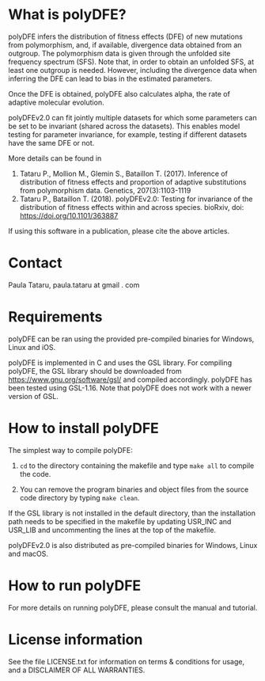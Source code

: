 # What is polyDFE?
polyDFE infers the distribution of fitness effects (DFE) of new mutations
from polymorphism, and, if available, divergence data obtained from an
outgroup. The polymorphism data is given through the unfolded site frequency
spectrum (SFS). Note that, in order to obtain an unfolded SFS, at least one
outgroup is needed. However, including the divergence data when inferring
the DFE can lead to bias in the estimated parameters.

Once the DFE is obtained, polyDFE also calculates alpha, the rate of adaptive
molecular evolution.

polyDFEv2.0 can fit jointly multiple datasets for which some parameters can
be set to be invariant (shared across the datasets). This enables model testing
for parameter invariance, for example, testing if different datasets have the
same DFE or not.

More details can be found in
1. Tataru P., Mollion M., Glemin S., Bataillon T. (2017). Inference of
distribution of fitness effects and proportion of adaptive substitutions from
polymorphism data. Genetics, 207(3):1103-1119
1. Tataru P., Bataillon T. (2018). polyDFEv2.0: Testing for invariance of the
distribution of fitness effects within and across species. bioRxiv,
doi: https://doi.org/10.1101/363887

If using this software in a publication, please cite the above articles.


# Contact
Paula Tataru, paula.tataru at gmail . com


# Requirements
polyDFE can be ran using the provided pre-compiled binaries for Windows, Linux and iOS.

polyDFE is implemented in C and uses the GSL library. For compiling polyDFE,
the GSL library should be downloaded from https://www.gnu.org/software/gsl/ and
compiled accordingly. polyDFE has been tested using GSL-1.16. Note that polyDFE
does not work with a newer version of GSL.


# How to install polyDFE
The simplest way to compile polyDFE:

1. `cd` to the directory containing the makefile and type
`make all` to compile the code.

1. You can remove the program binaries and object files from the
source code directory by typing `make clean`.

If the GSL library is not installed in the default directory, than the
installation path needs to be specified in the makefile by updating USR_INC and
USR_LIB and uncommenting the lines at the top of the makefile.

polyDFEv2.0 is also distributed as pre-compiled binaries for Windows, Linux and macOS.


# How to run polyDFE
For more details on running polyDFE, please consult the manual and tutorial.

# License information
See the file LICENSE.txt for information on terms & conditions for usage,
and a DISCLAIMER OF ALL WARRANTIES.
